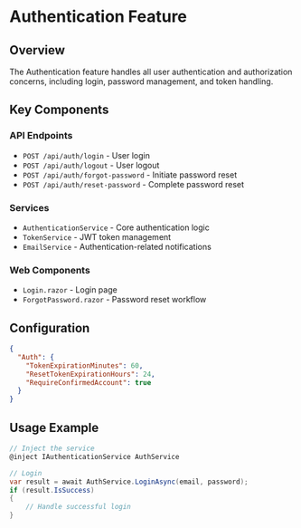 # Authentication Feature

## Overview
The Authentication feature handles all user authentication and authorization concerns, including login, password management, and token handling.

## Key Components

### API Endpoints
- `POST /api/auth/login` - User login
- `POST /api/auth/logout` - User logout
- `POST /api/auth/forgot-password` - Initiate password reset
- `POST /api/auth/reset-password` - Complete password reset

### Services
- `AuthenticationService` - Core authentication logic
- `TokenService` - JWT token management
- `EmailService` - Authentication-related notifications

### Web Components
- `Login.razor` - Login page
- `ForgotPassword.razor` - Password reset workflow

## Configuration
```json
{
  "Auth": {
    "TokenExpirationMinutes": 60,
    "ResetTokenExpirationHours": 24,
    "RequireConfirmedAccount": true
  }
}
```

## Usage Example
```csharp
// Inject the service
@inject IAuthenticationService AuthService

// Login
var result = await AuthService.LoginAsync(email, password);
if (result.IsSuccess)
{
    // Handle successful login
}
```